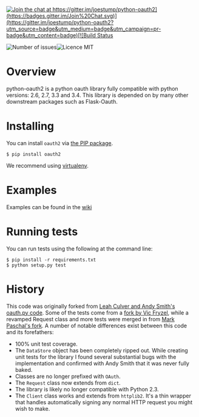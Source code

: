 [![Join the chat at https://gitter.im/joestump/python-oauth2](https://badges.gitter.im/Join%20Chat.svg)](https://gitter.im/joestump/python-oauth2?utm_source=badge&utm_medium=badge&utm_campaign=pr-badge&utm_content=badge)[![Build Status](http://img.shields.io/travis-ci/joestump/python-oauth2.png?branch=master&style=flat-square)](https://travis-ci.org/joestump/python-oauth2)

![Number of issues](https://img.shields.io/github/issues/joestump/python-oauth2.svg)![Licence MIT](https://img.shields.io/badge/license-MIT-blue.svg)

# Overview
python-oauth2 is a python oauth library fully compatible with python versions: 2.6, 2.7, 3.3 and 3.4. This library is depended on by many other downstream packages such as Flask-Oauth.

# Installing

You can install `oauth2` via [the PIP package](https://pypi.python.org/pypi/oauth2). 

    $ pip install oauth2
    
We recommend using [virtualenv](https://virtualenv.pypa.io/en/latest/).

# Examples

Examples can be found in the [wiki](./wiki/)

# Running tests
You can run tests using the following at the command line:

    $ pip install -r requirements.txt
    $ python setup.py test


# History

This code was originally forked from [Leah Culver and Andy Smith's oauth.py code](http://github.com/leah/python-oauth/). Some of the tests come from a [fork by Vic Fryzel](http://github.com/shellsage/python-oauth), while a revamped Request class and more tests were merged in from [Mark Paschal's fork](http://github.com/markpasc/python-oauth). A number of notable differences exist between this code and its forefathers:

* 100% unit test coverage.
* The <code>DataStore</code> object has been completely ripped out. While creating unit tests for the library I found several substantial bugs with the implementation and confirmed with Andy Smith that it was never fully baked.
* Classes are no longer prefixed with <code>OAuth</code>.
* The <code>Request</code> class now extends from <code>dict</code>.
* The library is likely no longer compatible with Python 2.3.
* The <code>Client</code> class works and extends from <code>httplib2</code>. It's a thin wrapper that handles automatically signing any normal HTTP request you might wish to make.